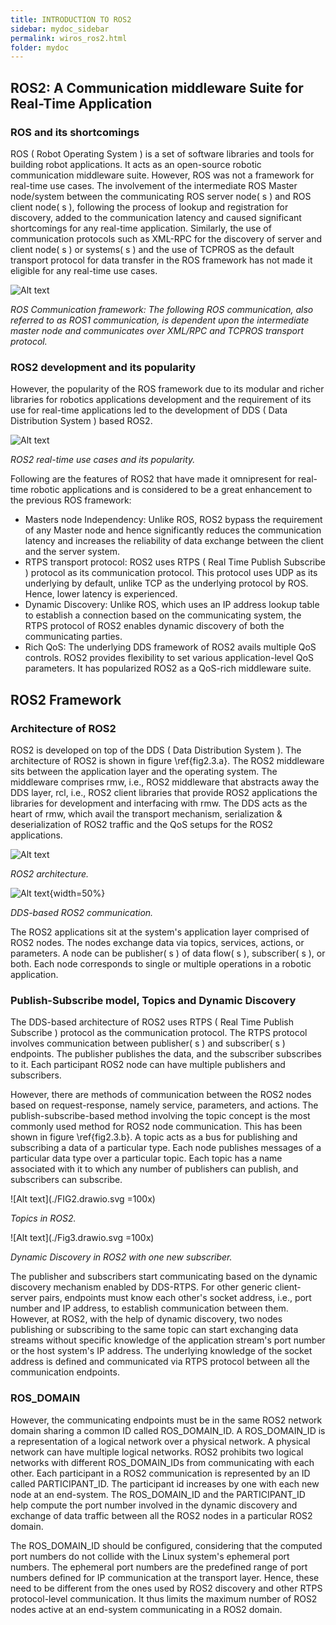 ```yaml
---
title: INTRODUCTION TO ROS2
sidebar: mydoc_sidebar
permalink: wiros_ros2.html
folder: mydoc
---
```


## ROS2: A Communication middleware Suite for Real-Time Application

### ROS and its shortcomings

ROS ( Robot Operating System ) is a set of software libraries and tools for building robot applications. It acts as an open-source robotic communication middleware suite. However, ROS was not a framework for real-time use cases. The involvement of the intermediate ROS Master node/system between the communicating ROS server node( s ) and ROS client node( s ), following the process of lookup and registration for discovery, added to the communication latency and caused significant shortcomings for any real-time application. Similarly, the use of communication protocols such as XML-RPC for the discovery of server and client node( s ) or systems( s ) and the use of TCPROS as the default transport protocol for data transfer in the ROS framework has not made it eligible for any real-time use cases. 

![Alt text](./ROS1_Communication.drawio.svg)

*ROS Communication framework: The following ROS communication, also referred to as ROS1 communication, is dependent upon the intermediate master node and communicates over XML/RPC and TCPROS transport protocol.*

### ROS2 development and its popularity

However, the popularity of the ROS framework due to its modular and richer libraries for robotics applications development and the requirement of its use for real-time applications led to the development of DDS ( Data Distribution System ) based ROS2. 

![Alt text](./FIG13.drawio.svg)

*ROS2 real-time use cases and its popularity.*


Following are the features of ROS2 that have made it omnipresent for real-time robotic applications and is considered to be a great enhancement to the previous ROS framework: 
* Masters node Independency: Unlike ROS, ROS2 bypass the requirement of any Master node and hence significantly reduces the communication latency and increases the reliability of data exchange between the client and the server system. 
* RTPS transport protocol: ROS2 uses RTPS ( Real Time Publish Subscribe ) protocol as its communication protocol. This protocol uses UDP as its underlying by default, unlike TCP as the underlying protocol by ROS. Hence, lower latency is experienced.  
* Dynamic Discovery: Unlike ROS, which uses an IP address lookup table to establish a connection based on the communicating system, the RTPS protocol of ROS2 enables dynamic discovery of both the communicating parties. 
* Rich QoS: The underlying DDS framework of ROS2 avails multiple QoS controls. ROS2 provides flexibility to set various application-level QoS parameters. It has popularized ROS2 as a QoS-rich middleware suite. 




## ROS2 Framework

### Architecture of ROS2

ROS2 is developed on top of the DDS ( Data Distribution System ). The architecture of ROS2 is shown in figure \ref{fig2.3.a}. The ROS2 middleware sits between the application layer and the operating system. The middleware comprises rmw, i.e., ROS2 middleware that abstracts away the DDS layer, rcl, i.e., ROS2 client libraries that provide ROS2 applications the libraries for development and interfacing with rmw. The DDS acts as the heart of rmw, which avail the transport mechanism, serialization \& deserialization of ROS2 traffic and the QoS setups for the ROS2 applications. 

![Alt text](./ros2architecture_thesis.drawio.svg)

*ROS2 architecture.*

![Alt text](./DDS_based_ROS2_Communication.drawio.svg){width=50%}

*DDS-based ROS2 communication.*


The ROS2 applications sit at the system's application layer comprised of ROS2 nodes. The nodes exchange data via topics, services, actions, or parameters. A node can be publisher( s ) of data flow( s ), subscriber( s ), or both. Each node corresponds to single or multiple operations in a robotic application.

### Publish-Subscribe model, Topics and Dynamic Discovery

The DDS-based architecture of ROS2 uses RTPS ( Real Time Publish Subscribe )  protocol as the communication protocol. The RTPS protocol involves communication between publisher( s ) and subscriber( s ) endpoints. The publisher publishes the data, and the subscriber subscribes to it. Each participant ROS2 node can have multiple publishers and subscribers. 

However, there are methods of communication between the ROS2 nodes based on request-response, namely service, parameters, and actions. The publish-subscribe-based method involving the topic concept is the most commonly used method for ROS2 node communication. This has been shown in figure \ref{fig2.3.b}. A topic acts as a bus for publishing and subscribing a data of a particular type. Each node publishes messages of a particular data type over a particular topic. Each topic has a name associated with it to which any number of publishers can publish, and subscribers can subscribe. 

![Alt text](./FIG2.drawio.svg =100x)

*Topics in ROS2.*

![Alt text](./Fig3.drawio.svg =100x)

*Dynamic Discovery in ROS2 with one new subscriber.*

The publisher and subscribers start communicating based on the dynamic discovery mechanism enabled by DDS-RTPS. For other generic client-server pairs, endpoints must know each other's socket address, i.e., port number and IP address, to establish communication between them. However, at ROS2, with the help of dynamic discovery, two nodes publishing or subscribing to the same topic can start exchanging data streams without specific knowledge of the application stream's port number or the host system's IP address. The underlying knowledge of the socket address is defined and communicated via RTPS protocol between all the communication endpoints. 


### ROS\_DOMAIN

However, the communicating endpoints must be in the same ROS2 network domain sharing a common ID called ROS\_DOMAIN\_ID. A ROS\_DOMAIN\_ID is a representation of a logical network over a physical network. A physical network can have multiple logical networks. ROS2 prohibits two logical networks with different ROS\_DOMAIN\_IDs from communicating with each other. Each participant in a ROS2 communication is represented by an ID called PARTICIPANT\_ID. The participant id increases by one with each new node at an end-system. The ROS\_DOMAIN\_ID and the PARTICIPANT\_ID help compute the port number involved in the dynamic discovery and exchange of data traffic between all the ROS2 nodes in a particular ROS2 domain. 

The ROS\_DOMAIN\_ID should be configured, considering that the computed port numbers do not collide with the Linux system's ephemeral port numbers. The ephemeral port numbers are the predefined range of port numbers defined for IP communication at the transport layer. Hence, these need to be different from the ones used by ROS2 discovery and other RTPS protocol-level communication. It thus limits the maximum number of ROS2 nodes active at an end-system communicating in a ROS2 domain. 

